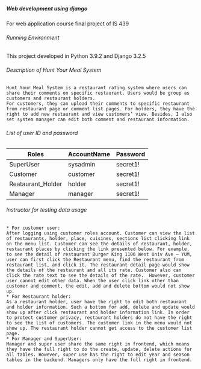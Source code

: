 ##### Web development using django

For web application course final project of IS 439

###### Running Environment
This project developed in Python 3.9.2 and Django 3.2.5

###### Description of Hunt Your Meal System
	Hunt Your Meal System is a restaurant rating system where users can share their comments on specific restaurant. Users would be group as customers and restaurant holders.
	For customers, they can upload their comments to specific restaurant from restaurant page or comment list pages. For holders, they have the right to add new restaurant and view customers’ view. Besides, I also set system manager can edit both comment and restaurant information. 

###### List of user ID and password

|Roles|AccountName|Password|
|-----|-----------|--------|
|SuperUser|sysadmin|secret1!|
|Customer|customer|secret1!|
|Reataurant_Holder|holder|secret1!|
|Manager|manager|secret1!|


###### Instructor for testing data usage
	* For customer user:
	After logging using customer roles account. Customer can view the list of restaurants, holder, place, cuisines, sections list clicking link on the menu list. Customer can see the details of restaurant, holder, restaurant places by clicking the link presented below. For example, to see the detail of restaurant Burger King 1106 West Univ Ave – YUM, user can first click the Restaurant menu, find the restaurant from restaurant list, and click it. The restaurant detail page would show the details of the restaurant and all its rate. Customer also can click the rate text to see the details of the rate.  However, customer user cannot edit other data. When the user click link other than customer and comment, the edit, add and delete bottom would not show up.
	* For Restaurant holder:
	As a restaurant holder, user have the right to edit both restaurant and holder information. Such a bottom for add, delete and update would show up after click restaurant and holder information link. In order to protect customer privacy, restaurant holders do not have the right to see the list of customers. The customer link in the menu would not show up. The restaurant holder cannot get access to the customer list page.
	* For Manager and SuperUser:
	Manager and super user share the same right in frontend, which means they have the full right to do the create, update, delete actions for all tables. However, super use has the right to edit year and season tables in the backend. Managers only have the full right in frontend.
